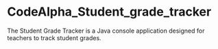# CodeAlpha_Student_grade_tracker
The Student Grade Tracker is a Java console application designed for teachers to track student grades. 
